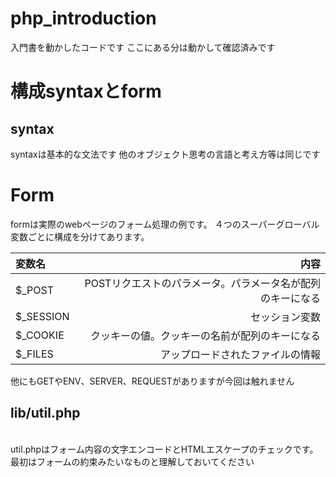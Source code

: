 # php_introduction
入門書を動かしたコードです
ここにある分は動かして確認済みです
# 構成syntaxとform
## syntax
syntaxは基本的な文法です
他のオブジェクト思考の言語と考え方等は同じです

# Form
formは実際のwebページのフォーム処理の例です。
４つのスーパーグローバル変数ごとに構成を分けてあります。


|変数名|内容|
|:--|--:|
|$_POST|POSTリクエストのパラメータ。パラメータ名が配列のキーになる|
|$_SESSION|セッション変数|
|$_COOKIE|クッキーの値。クッキーの名前が配列のキーになる|
|$_FILES|アップロードされたファイルの情報|

他にもGETやENV、SERVER、REQUESTがありますが今回は触れません

## lib/util.php
<br>
util.phpはフォーム内容の文字エンコードとHTMLエスケープのチェックです。
最初はフォームの約束みたいなものと理解しておいてください
